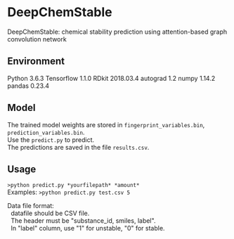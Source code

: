 # DeepChemStable
DeepChemStable: chemical stability prediction using attention-based graph convolution network

## Environment
Python 3.6.3
Tensorflow 1.1.0
RDkit 2018.03.4
autograd 1.2
numpy 1.14.2
pandas 0.23.4

## Model
The trained model weights are stored in `fingerprint_variables.bin`, `prediction_variables.bin`. </br>
Use the `predict.py` to predict. </br>
The predictions are saved in the file `results.csv`. </br>

## Usage
`>python predict.py *yourfilepath* *amount*` </br>
Examples: `>python predict.py test.csv 5` </br>

Data file format: </br>
&nbsp;&nbsp;datafile should be CSV file. </br>
&nbsp;&nbsp;The header must be "substance_id, smiles, label". </br>
&nbsp;&nbsp;In "label" column, use "1" for unstable, "0" for stable. </br>

